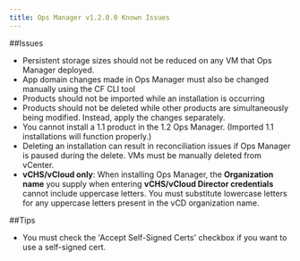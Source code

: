 ```yaml
---
title: Ops Manager v1.2.0.0 Known Issues
---
```


##Issues

* Persistent storage sizes should not be reduced on any VM that Ops Manager deployed.
* App domain changes made in Ops Manager must also be changed manually using the CF CLI tool
* Products should not be imported while an installation is occurring
* Products should not be deleted while other products are simultaneously being modified. Instead, apply the changes separately.
* You cannot install a 1.1 product in the 1.2 Ops Manager. (Imported 1.1 installations will function properly.)
* Deleting an installation can result in reconciliation issues if Ops Manager is paused during the delete. VMs must be manually deleted from vCenter.
* **vCHS/vCloud only**: When installing Ops Manager, the **Organization name**  you supply when entering **vCHS/vCloud Director credentials** cannot include uppercase letters. You must substitute lowercase letters for any uppercase letters present in the vCD organization name.

##Tips

* You must check the 'Accept Self-Signed Certs' checkbox if you want to use a self-signed cert.
